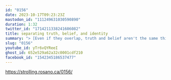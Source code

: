 ```yaml
---
id: "0156"
date: 2023-10-17T09:23:23Z
mastodon_id: "111249631030590890"
duration: 1:32
twitter_id: "1714211338241606082"
title: separating truth, belief, and identity
summary: "> [Even if they overlap, truth and belief aren't the same thing.]"
slug: "0156"
youtube_id: yTr6vQYReeI
ghost_id: 652e529a62a32c0001cdf210
facebook_id: "1542345186537477"
---
```

https://strolling.rosano.ca/0156/

